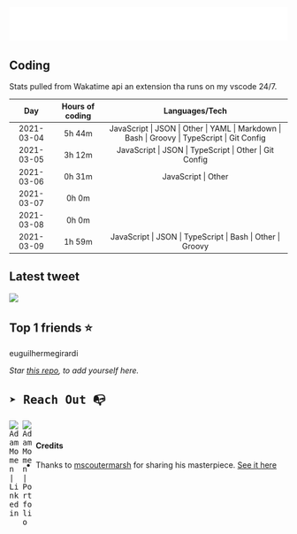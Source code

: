 
![test image size](/assets/welcome_message.gif)

## Coding
Stats pulled from Wakatime api an extension tha runs on my vscode 24/7.

|Day|Hours of coding|Languages/Tech|
|:-:|:-:|:-:|
|2021-03-04|5h 44m|JavaScript &#124; JSON &#124; Other &#124; YAML &#124; Markdown &#124; Bash &#124; Groovy &#124; TypeScript &#124; Git Config|
|2021-03-05|3h 12m|JavaScript &#124; JSON &#124; TypeScript &#124; Other &#124; Git Config|
|2021-03-06|0h 31m|JavaScript &#124; Other|
|2021-03-07|0h 0m||
|2021-03-08|0h 0m||
|2021-03-09|1h 59m|JavaScript &#124; JSON &#124; TypeScript &#124; Bash &#124; Other &#124; Groovy|

## Latest tweet
[<img src="<tweet-image-url>" width="400">](<tweet-url>)

## Top 1 friends ⭐️
euguilhermegirardi

*Star [this repo](https://github.com/AdamMomen/AdamMomen), to add yourself here.*


<samp>

## ➤ Reach Out :mailbox_with_no_mail:

>
  <a href="https://www.linkedin.com/in/adam-momen-99596275/">
     <img align="left" alt="Adam Momen | Linkedin" width="24px" src="./assets/Linkedin.svg" />
   </a>

   <a href="https://adammomen.com/">
     <img align="left" alt="Adam Momen | Portfolio" width="24px" src="./assets/web.svg" />
   </a>

</samp>

<br>

#### Credits
* Thanks to [mscoutermarsh](https://github.com/mscoutermarsh) for sharing his masterpiece. [See it here](https://github.com/mscoutermarsh/mscoutermarsh)